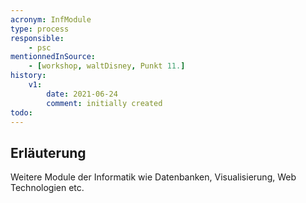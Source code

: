 ```yaml
---
acronym: InfModule
type: process
responsible:
    - psc
mentionnedInSource: 
    - [workshop, waltDisney, Punkt 11.]   
history:
    v1:
        date: 2021-06-24
        comment: initially created
todo:
---
```


## Erläuterung

Weitere Module der Informatik wie Datenbanken, Visualisierung, Web Technologien etc.